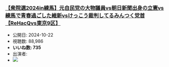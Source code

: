 ### [【衆院選2024in練馬】元自民党の大物議員vs朝日新聞出身の立憲vs練馬で青春過ごした維新vsけっこう裁判してるみんつく党首【ReHacQvs東京9区】](https://www.youtube.com/watch?v=ug-piUK_0HI)
-   公開日: 2024-10-22
-   視聴数: 88,986
-   **いいね数: 735**
-   出演者: 
- [![](https://img.youtube.com/vi/ug-piUK_0HI/hqdefault.jpg)](https://www.youtube.com/watch?v=ug-piUK_0HI)
